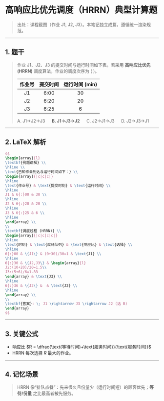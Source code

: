 # 高响应比优先调度（HRRN）典型计算题

> 出处：课程截图（作业 J1, J2, J3）。本笔记独立成篇，遵循统一渲染规范。

---

## 1. 题干

> 作业 J1、J2、J3 的提交时间与运行时间如下表。若采用 **高响应比优先 (HRRN)** 调度算法，作业的调度次序为 ( )。
>
> | 作业号 | 提交时间 | 运行时间 (min) |
> | :-: | :-: | :-: |
> | J1 | 6:00 | 30 |
> | J2 | 6:20 | 20 |
> | J3 | 6:25 | 6 |
>
> A. J1→J2→J3 &emsp; **B. J1→J3→J2** &emsp; C. J2→J1→J3 &emsp; D. J2→J3→J1

---

## 2. LaTeX 解析
```latex
$$
\begin{array}{l}
\textbf{例题讲解} \\
\hline \\
\text{已知作业到达与运行时间如下：} \\
\begin{array}{|c|c|c|}
\hline
\text{作业号} & \text{提交时刻} & \text{运行时间} \\
\hline
J1 & 6{:}00 & 30 \\
\hline
J2 & 6{:}20 & 20 \\
\hline
J3 & 6{:}25 & 6 \\
\hline
\end{array} \\
\\
\textbf{调度过程 (HRRN)} \\
\begin{array}{|c|c|c|c|}
\hline
\text{时刻} & \text{就绪队列} & \text{响应比} & \text{选择} \\
\hline
6{:}00 & \{J1\} & (0+30)/30=1 & \text{J1} \\
\hline
6{:}30 & \{J2,J3\} & \begin{array}{l}
J2:(10+20)/20=1.5\\
J3:(5+6)/6=1.83
\end{array} & \text{J3} \\
\hline
6{:}36 & \{J2\} &  & \text{J2} \\
\hline
\end{array} \\
\\
\textbf{答案}: \; J1 \rightarrow J3 \rightarrow J2 (选 B)
\end{array}
$$
```

---

## 3. 关键公式

- 响应比 $R = \dfrac{\text{等待时间}+\text{服务时间}}{\text{服务时间}}$
- HRRN 每次选择 $R$ 最大的作业。

---

## 4. 记忆场景

> HRRN 像“排队点餐”：先来很久且份量少（运行时间短）的顾客优先；**等待/份量** 之比最高者被先服务。
